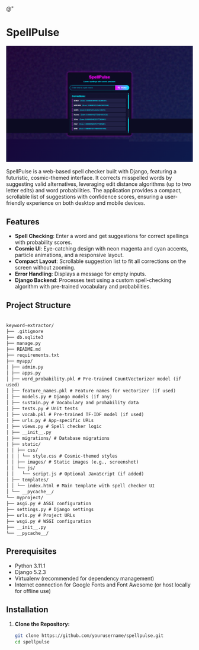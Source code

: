 @"
# SpellPulse

![SpellPulse Screenshot](/myproject/myapp/static/images/screenshot.png)

SpellPulse is a web-based spell checker built with Django, featuring a futuristic, cosmic-themed interface. It corrects misspelled words by suggesting valid alternatives, leveraging edit distance algorithms (up to two letter edits) and word probabilities. The application provides a compact, scrollable list of suggestions with confidence scores, ensuring a user-friendly experience on both desktop and mobile devices.

## Features

- **Spell Checking**: Enter a word and get suggestions for correct spellings with probability scores.
- **Cosmic UI**: Eye-catching design with neon magenta and cyan accents, particle animations, and a responsive layout.
- **Compact Layout**: Scrollable suggestion list to fit all corrections on the screen without zooming.
- **Error Handling**: Displays a message for empty inputs.
- **Django Backend**: Processes text using a custom spell-checking algorithm with pre-trained vocabulary and probabilities.

## Project Structure
```

keyword-extractor/
├── .gitignore
├── db.sqlite3
├── manage.py
├── README.md
├── requirements.txt
├── myapp/
│ ├── admin.py
│ ├── apps.py
│ ├── word_probability.pkl # Pre-trained CountVectorizer model (if used)
│ ├── feature_names.pkl # Feature names for vectorizer (if used)
│ ├── models.py # Django models (if any)
│ ├── sustain.py # Vocabulary and probability data
│ ├── tests.py # Unit tests
│ ├── vocab.pkl # Pre-trained TF-IDF model (if used)
│ ├── urls.py # App-specific URLs
│ ├── views.py # Spell checker logic
│ ├── __init__.py
│ ├── migrations/ # Database migrations
│ ├── static/
│ │ ├── css/
│ │ │ └── style.css # Cosmic-themed styles
│ │ ├── images/ # Static images (e.g., screenshot)
│ │ └── js/
│ │   └── script.js # Optional JavaScript (if added)
│ ├── templates/
│ │ └── index.html # Main template with spell checker UI
│ └── __pycache__/
└── myproject/
├── asgi.py # ASGI configuration
├── settings.py # Django settings
├── urls.py # Project URLs
├── wsgi.py # WSGI configuration
├── __init__.py
└── __pycache__/
```
## Prerequisites

- Python 3.11.1
- Django 5.2.3
- Virtualenv (recommended for dependency management)
- Internet connection for Google Fonts and Font Awesome (or host locally for offline use)

## Installation

1. **Clone the Repository:**

   ```bash
   git clone https://github.com/yourusername/spellpulse.git
   cd spellpulse
